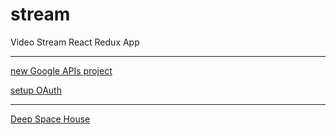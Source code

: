 # stream
Video Stream React Redux App

--------
[new Google APIs project](https://console.developers.google.com/projectcreate)

[setup OAuth](https://console.cloud.google.com/apis/credentials)

--------

[Deep Space House](https://youtu.be/P15NtXKEM-w?t=4427)
